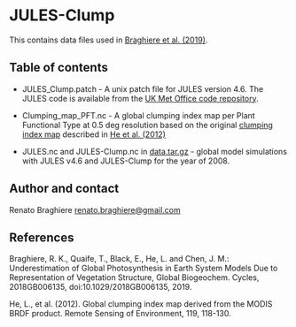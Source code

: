 # JULES-Clump 

This contains data files used in [Braghiere et al. (2019)](link).

##  Table of contents

* JULES_Clump.patch - A unix patch file for JULES version 4.6. The JULES code is available from the [UK Met Office code repository](https://code.metoffice.gov.uk).

* Clumping_map_PFT.nc - A global clumping index map per Plant Functional Type at 0.5 deg resolution based on the original [clumping index map](https://daac.ornl.gov/VEGETATION/guides/Global_Clumping_Index.html) described in [He et al. (2012)](https://doi.org/10.1016/j.rse.2011.12.008)

* JULES.nc and JULES-Clump.nc in [data.tar.gz](https://doi.org/10.6084/m9.figshare.9727865.v1) - global model simulations with JULES v4.6 and JULES-Clump for the year of 2008.

##  Author and contact

Renato Braghiere renato.braghiere@gmail.com

## References 

Braghiere, R. K., Quaife, T., Black, E., He, L. and Chen, J. M.: Underestimation of Global Photosynthesis in Earth System Models Due to Representation of Vegetation Structure, Global Biogeochem. Cycles, 2018GB006135, doi:10.1029/2018GB006135, 2019.

He, L., et al. (2012). Global clumping index map derived from the MODIS BRDF product. Remote Sensing of Environment, 119, 118-130.
